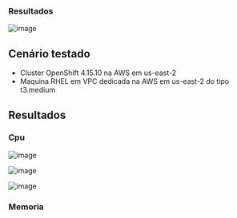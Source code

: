 ### Resultados
![image](https://github.com/user-attachments/assets/51c42d90-8fd9-4985-af77-159550dc0edb)

## Cenário testado
- Cluster OpenShift 4.15.10 na AWS em us-east-2
- Maquina RHEL em VPC dedicada na AWS em us-east-2 do tipo t3.medium

## Resultados
### Cpu

![image](https://github.com/user-attachments/assets/e3e01831-12e5-4651-a17e-26f3eac95ac4)

![image](https://github.com/user-attachments/assets/0d6e19e2-8920-44e0-8c85-414836469dfe)

![image](https://github.com/user-attachments/assets/52efde88-5817-4b9e-b9da-5b00077d9ffb)

### Memoria


